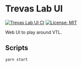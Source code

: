 # Trevas Lab UI

[![Trevas Lab UI CI](https://github.com/InseeFrLab/Trevas-Lab-UI/actions/workflows/ci.yml/badge.svg)](https://github.com/InseeFrLab/Trevas-Lab-UI/actions/workflows/ci.yml)
[![License: MIT](https://img.shields.io/badge/License-MIT-blue.svg)](https://opensource.org/licenses/MIT)

Web UI to play around VTL.

## Scripts

`yarn start`
